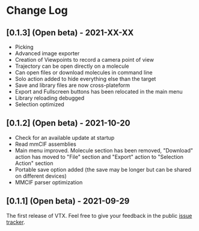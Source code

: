 # Change Log

## [0.1.3] (Open beta) - 2021-XX-XX

- Picking
- Advanced image exporter
- Creation of Viewpoints to record a camera point of view
- Trajectory can be open directly on a molecule
- Can open files or download molecules in command line
- Solo action added to hide everything else than the target
- Save and library files are now cross-plateform
- Export and Fullscreen buttons has been relocated in the main menu
- Library reloading debugged
- Selection optimized

## [0.1.2] (Open beta) - 2021-10-20

- Check for an available update at startup
- Read mmCIF assemblies
- Main menu improved. Molecule section has been removed, "Download" action has moved to "File" section and "Export" action to "Selection Action" section
- Portable save option added (the save may be longer but can be shared on different devices)
- MMCIF parser optimization

## [0.1.1] (Open beta) - 2021-09-29

The first release of VTX.
Feel free to give your feedback in the public [issue tracker](https://gitlab.com/VTX_mol/VTX/-/issues).
